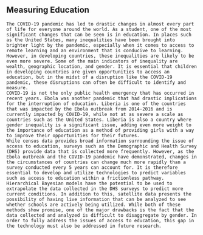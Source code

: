 ## Measuring Education

	The COVID-19 pandemic has led to drastic changes in almost every part of life for everyone around the world. As a student, one of the most significant changes that can be seen is in education. In places such as the United States, many inequalities have been brought into brighter light by the pandemic, especially when it comes to access to remote learning and an environment that is conducive to learning. However, in developing countries, these inequalities are likely to be even more severe. Some of the main indicators of inequality are wealth, geographic location, and gender. It is essential that children in developing countries are given opportunities to access an education, but in the midst of a disruption like the COVID-19 pandemic, these disruptions can often be difficult to identify and measure.
	COVID-19 is not the only public health emergency that has occurred in recent years. Ebola was another pandemic that had drastic implications for the interruption of education. Liberia is one of the countries that was impacted by the Ebola outbreak from 2014-2016 and is currently impacted by COVID-19, while not at as severe a scale as countries such as the United States. Liberia is also a country where gender inequality is a significant issue, adding even more weight to the importance of education as a method of providing girls with a way to improve their opportunities for their futures. 
	While census data provides broad information surrounding the issue of access to education, surveys such as the Demographic and Health Survey (DHS) provide data that is collected more frequently. However, as the Ebola outbreak and the COVID-19 pandemic have demonstrated, changes in the circumstances of countries can change much more rapidly than a survey conducted every 5 years can account for. It is therefore essential to develop and utilize technologies to predict variables such as access to education within a frictionless pathway. 
	Hierarchical Bayesian models have the potential to be used to extrapolate the data collected in the DHS surveys to predict more current conditions. In addition to this, satellite data presents the possibility of having live information that can be analyzed to see whether schools are actively being utilized. While both of these methods show promise, one of the major drawbacks is the fact that the data collected and analyzed is difficult to disaggregate by gender. In order to fully address the issues of access to education, this gap in the technology must also be addressed in future research.


